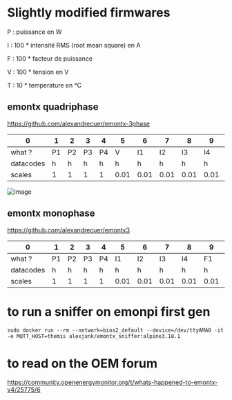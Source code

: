 # Slightly modified firmwares

P : puissance en W

I : 100 * intensité RMS (root mean square) en A

F : 100 * facteur de puissance

V : 100 * tension en V

T : 10 * temperature en °C

## emontx quadriphase

https://github.com/alexandrecuer/emontx-3phase

0|1|2|3|4|5|6|7|8|9|10|11|12|13|14|15|16|17|18|19|20
--|--|--|--|--|--|--|--|--|--|--|--|--|--|--|--|--|--|--|--|--
what ? | P1 | P2 | P3 | P4 | V | I1 | I2 | I3 | I4 | F1 | F2 | F3 | F4 | T1 | T2 | T3 | T4 | T5 | T6 | pulse
datacodes|h|h|h|h|h|h|h|h|h|h|h|h|h|h|h|h|h|h|h|L
scales|1|1|1|1|0.01|0.01|0.01|0.01|0.01|0.01|0.01|0.01|0.01|0.1|0.1|0.1|0.1|0.1|0.1|1

![image](https://github.com/dromotherm/sandbox/assets/24553739/e135544b-1822-4442-9ddd-0cb5ea4da389)

## emontx monophase

https://github.com/alexandrecuer/emontx3

0|1|2|3|4|5|6|7|8|9|10|11|12|13|14|15|16|17|18|19|20
--|--|--|--|--|--|--|--|--|--|--|--|--|--|--|--|--|--|--|--|--
what ? | P1 | P2 | P3 | P4 | I1 | I2 | I3 | I4 | F1 | F2 | F3 | F4 | V | T1 | T2 | T3 | T4 | T5 | T6 | pulse
datacodes|h|h|h|h|h|h|h|h|h|h|h|h|h|h|h|h|h|h|h|L
scales|1|1|1|1|0.01|0.01|0.01|0.01|0.01|0.01|0.01|0.01|0.01|0.1|0.1|0.1|0.1|0.1|0.1|1

# to run a sniffer on emonpi first gen

```
sudo docker run --rm --network=bios2_default --device=/dev/ttyAMA0 -it -e MQTT_HOST=themis alexjunk/emontx_sniffer:alpine3.18.1
```

# to read on the OEM forum

https://community.openenergymonitor.org/t/whats-happened-to-emontx-v4/25775/6
